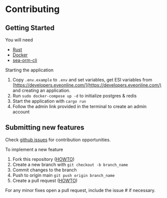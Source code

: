 # Contributing

## Getting Started

You will need

- [Rust](https://www.rust-lang.org/learn/get-started)
- [Docker](https://docs.docker.com/engine/install/)
- [sea-orm-cli](https://www.sea-ql.org/SeaORM/docs/generate-entity/sea-orm-cli/)

Starting the application

1. Copy `.env.example` to `.env` and set variables, get ESI variables from [https://developers.eveonline.com/](https://developers.eveonline.com/) and creating an application.
2. Run `sudo docker-compose up -d` to initialize postgres & redis
3. Start the application with `cargo run`
4. Follow the admin link provided in the terminal to create an admin account

## Submitting new features

Check [github issues](https://github.com/blackrose-eve/black-rose_auth-api/issues) for contribution opportunities.

To implement a new feature

1. Fork this repository ([HOWTO](https://docs.github.com/en/pull-requests/collaborating-with-pull-requests/working-with-forks/fork-a-repo))
2. Create a new branch with `git checkout -b branch_name`
3. Commit changes to the branch
4. Push to origin main `git push origin branch_name`
5. Create a pull request ([HOWTO](https://docs.github.com/en/pull-requests/collaborating-with-pull-requests/proposing-changes-to-your-work-with-pull-requests/creating-a-pull-request))

For any minor fixes open a pull request, include the issue # if necessary.
